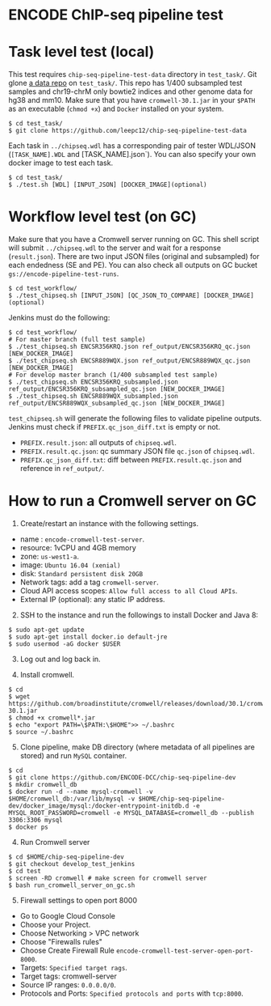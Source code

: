 ENCODE ChIP-seq pipeline test
===================================================

# Task level test (local)

This test requires `chip-seq-pipeline-test-data` directory in `test_task/`. Git glone [a data repo](https://github.com/leepc12/chip-seq-pipeline-test-data) on `test_task/`. This repo has 1/400 subsampled test samples and chr19-chrM only bowtie2 indices and other genome data for hg38 and mm10. Make sure that you have `cromwell-30.1.jar` in your `$PATH` as an executable (`chmod +x`) and `Docker` installed on your system.
```
$ cd test_task/
$ git clone https://github.com/leepc12/chip-seq-pipeline-test-data
```

Each task in `../chipseq.wdl` has a corresponding pair of tester WDL/JSON (`[TASK_NAME].WDL` and [TASK_NAME].json`). You can also specify your own docker image to test each task.
```
$ cd test_task/
$ ./test.sh [WDL] [INPUT_JSON] [DOCKER_IMAGE](optional)
```

# Workflow level test (on GC)

Make sure that you have a Cromwell server running on GC. This shell script will submit `../chipseq.wdl` to the server and wait for a response (`result.json`). There are two input JSON files (original and subsampled) for each endedness (SE and PE). You can also check all outputs on GC bucket `gs://encode-pipeline-test-runs`.
```
$ cd test_workflow/
$ ./test_chipseq.sh [INPUT_JSON] [QC_JSON_TO_COMPARE] [DOCKER_IMAGE](optional)
```

Jenkins must do the following:
```
$ cd test_workflow/
# For master branch (full test sample)
$ ./test_chipseq.sh ENCSR356KRQ.json ref_output/ENCSR356KRQ_qc.json [NEW_DOCKER_IMAGE]
$ ./test_chipseq.sh ENCSR889WQX.json ref_output/ENCSR889WQX_qc.json [NEW_DOCKER_IMAGE]
# For develop master branch (1/400 subsampled test sample)
$ ./test_chipseq.sh ENCSR356KRQ_subsampled.json ref_output/ENCSR356KRQ_subsampled_qc.json [NEW_DOCKER_IMAGE]
$ ./test_chipseq.sh ENCSR889WQX_subsampled.json ref_output/ENCSR889WQX_subsampled_qc.json [NEW_DOCKER_IMAGE]
```

`test_chipseq.sh` will generate the following files to validate pipeline outputs. Jenkins must check if `PREFIX.qc_json_diff.txt` is empty or not.
* `PREFIX.result.json`: all outputs of `chipseq.wdl`.
* `PREFIX.result.qc.json`: qc summary JSON file `qc.json` of `chipseq.wdl`.
* `PREFIX.qc_json_diff.txt`: diff between `PREFIX.result.qc.json` and reference in `ref_output/`.

# How to run a Cromwell server on GC

1) Create/restart an instance with the following settings.
* name : `encode-cromwell-test-server`. 
* resource: 1vCPU and 4GB memory
* zone: `us-west1-a`.
* image: `Ubuntu 16.04 (xenial)`
* disk: `Standard persistent disk 20GB`
* Network tags: add a tag `cromwell-server`.
* Cloud API access scopes: `Allow full access to all Cloud APIs`.
* External IP (optional): any static IP address.

2) SSH to the instance and run the followings to install Docker and Java 8:
```
$ sudo apt-get update
$ sudo apt-get install docker.io default-jre
$ sudo usermod -aG docker $USER
```

3) Log out and log back in.

4) Install cromwell.
```
$ cd
$ wget https://github.com/broadinstitute/cromwell/releases/download/30.1/cromwell-30.1.jar
$ chmod +x cromwell*.jar
$ echo "export PATH=\$PATH:\$HOME">> ~/.bashrc
$ source ~/.bashrc
```

5) Clone pipeline, make DB directory (where metadata of all pipelines are stored) and run `MySQL` container.
```
$ cd
$ git clone https://github.com/ENCODE-DCC/chip-seq-pipeline-dev
$ mkdir cromwell_db
$ docker run -d --name mysql-cromwell -v $HOME/cromwell_db:/var/lib/mysql -v $HOME/chip-seq-pipeline-dev/docker_image/mysql:/docker-entrypoint-initdb.d -e MYSQL_ROOT_PASSWORD=cromwell -e MYSQL_DATABASE=cromwell_db --publish 3306:3306 mysql
$ docker ps
```

4) Run Cromwell server
```
$ cd $HOME/chip-seq-pipeline-dev
$ git checkout develop_test_jenkins
$ cd test
$ screen -RD cromwell # make screen for cromwell server
$ bash run_cromwell_server_on_gc.sh
```

5) Firewall settings to open port 8000
* Go to Google Cloud Console
* Choose your Project.
* Choose Networking > VPC network
* Choose "Firewalls rules"
* Choose Create Firewall Rule `encode-cromwell-test-server-open-port-8000`.
* Targets: `Specified target rags`.
* Target tags: cromwell-server
* Source IP ranges: `0.0.0.0/0`.
* Protocols and Ports: `Specified protocols and ports` with `tcp:8000`.
